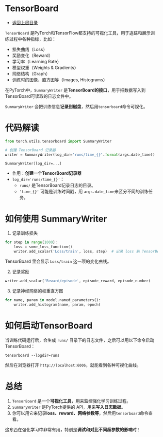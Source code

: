 # TensorBoard

* [返回上层目录](../training-tool.md)



`TensorBoard` 是PyTorch和TensorFlow都支持的可视化工具，用于追踪和展示训练过程中各种指标，比如：

- 损失曲线（Loss）
- 奖励变化（Reward）
- 学习率（Learning Rate）
- 模型权重（Weights & Gradients）
- 网络结构（Graph）
- 训练时的图像、直方图等（Images, Histograms）

在PyTorch中，`SummaryWriter` 是**TensorBoard的接口**，用于把数据写入到TensorBoard可读取的日志文件中。

`SummaryWriter` 会把训练信息**记录到磁盘**，然后用`tensorboard`命令可视化。

# 代码解读

```python
from torch.utils.tensorboard import SummaryWriter

# 创建 TensorBoard 记录器
writer = SummaryWriter(log_dir='runs/time_{}'.format(args.date_time))
```

`SummaryWriter(log_dir=...)`

- 作用：**创建一个TensorBoard记录器**
- `log_dir='runs/time_{}'`：
  - `runs/` 是TensorBoard记录日志的目录。
  - `'time_{}'` 可能是训练时间戳，用 `args.date_time`来区分不同的训练任务。

# 如何使用 SummaryWriter

1. 记录训练损失

```python
for step in range(1000):
    loss = some_loss_function()
    writer.add_scalar('Loss/train', loss, step)  # 记录 loss 到 TensorBoard
```

TensorBoard 里会显示 `Loss/train` 这一项的变化曲线。

2. 记录奖励

```python
writer.add_scalar('Reward/episode', episode_reward, episode_number)
```

3. 记录神经网络的权重直方图

```python
for name, param in model.named_parameters():
    writer.add_histogram(name, param, epoch)
```

# 如何启动TensorBoard

当训练代码运行后，会生成 `runs/` 目录下的日志文件，之后可以用以下命令启动TensorBoard：

```shell
tensorboard --logdir=runs
```

然后在浏览器打开 `http://localhost:6006`，就能看到各种可视化曲线。

# 总结

1. `TensorBoard` 是一个**可视化工具**，用来监控强化学习训练过程。
2. `SummaryWriter` 是PyTorch提供的 API，用来**写入日志数据**。
3. 你可以用它来记录**loss、reward、网络参数等**，然后用`tensorboard`命令查看。

这东西在强化学习中非常有用，特别是**调试和对比不同超参数的影响**时！